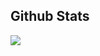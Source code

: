 ## Github Stats  
<div align="center"><img src="https://github-readme-stats.vercel.app/api/top-langs/?username=Ryedis&theme=github_dark&hide_border=true" align="left" /></div>  
<br/>  
